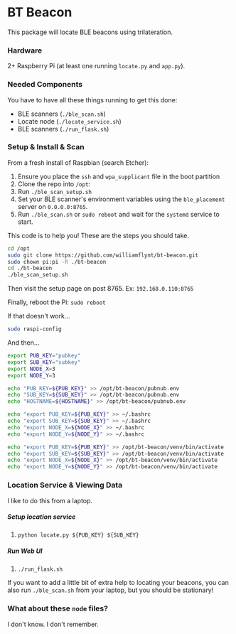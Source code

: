 # BT Beacon

This package will locate BLE beacons using trilateration.


### Hardware

2+ Raspberry Pi (at least one running `locate.py` and `app.py`).

### Needed Components

You have to have all these things running to get this done: 

* BLE scanners (`./ble_scan.sh`)
* Locate node (`./locate_service.sh`)
* BLE scanners (`./run_flask.sh`)

### Setup & Install & Scan

From a fresh install of Raspbian (search Etcher):

1. Ensure you place the `ssh` and `wpa_supplicant` file in the boot partition
2. Clone the repo into `/opt`:
3. Run `./ble_scan_setup.sh`
4. Set your BLE scanner's environment variables using the `ble_placement` server on `0.0.0.0:8765`.
6. Run `./ble_scan.sh` or `sudo reboot` and wait for the `systemd` service to start.

This code is to help you! These are the steps you should take.
```bash
cd /opt
sudo git clone https://github.com/williamflynt/bt-beacon.git
sudo chown pi:pi -R ./bt-beacon
cd ./bt-beacon
./ble_scan_setup.sh
```
Then visit the setup page on post 8765. Ex: `192.168.0.110:8765`

Finally, reboot the Pi: `sudo reboot`

If that doesn't work...
```bash
sudo raspi-config
```
And then...
```bash
export PUB_KEY="pubkey"
export SUB_KEY="subkey"
export NODE_X=3
export NODE_Y=3

echo "PUB_KEY=${PUB_KEY}" >> /opt/bt-beacon/pubnub.env
echo "SUB_KEY=${SUB_KEY}" >> /opt/bt-beacon/pubnub.env
echo "HOSTNAME=${HOSTNAME}" >> /opt/bt-beacon/pubnub.env

echo "export PUB_KEY=${PUB_KEY}" >> ~/.bashrc
echo "export SUB_KEY=${SUB_KEY}" >> ~/.bashrc
echo "export NODE_X=${NODE_X}" >> ~/.bashrc
echo "export NODE_Y=${NODE_Y}" >> ~/.bashrc

echo "export PUB_KEY=${PUB_KEY}" >> /opt/bt-beacon/venv/bin/activate
echo "export SUB_KEY=${SUB_KEY}" >> /opt/bt-beacon/venv/bin/activate
echo "export NODE_X=${NODE_X}" >> /opt/bt-beacon/venv/bin/activate
echo "export NODE_Y=${NODE_Y}" >> /opt/bt-beacon/venv/bin/activate
```

### Location Service & Viewing Data

I like to do this from a laptop.

##### Setup location service

1. `python locate.py ${PUB_KEY} ${SUB_KEY}`

##### Run Web UI

1. `./run_flask.sh`

If you want to add a little bit of extra help to locating your beacons, you can also 
run `./ble_scan.sh` from your laptop, but you should be stationary!


### What about these `node` files?

I don't know. I don't remember.